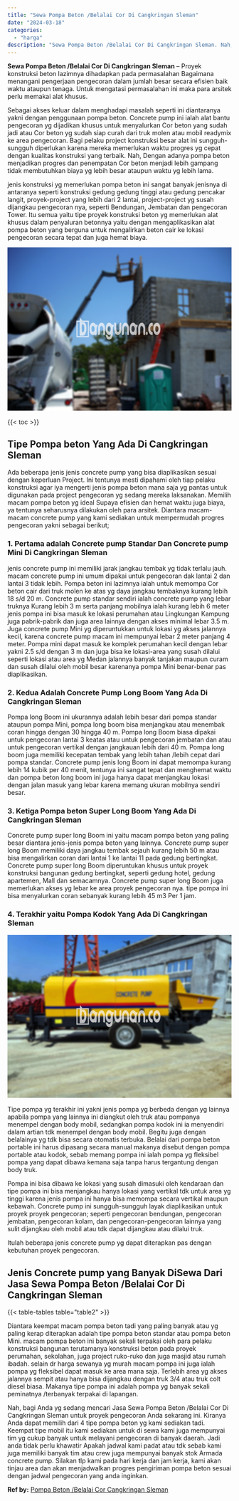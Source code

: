 ```yaml
---
title: "Sewa Pompa Beton /Belalai Cor Di Cangkringan Sleman"
date: "2024-03-18"
categories: 
  - "harga"
description: "Sewa Pompa Beton /Belalai Cor Di Cangkringan Sleman. Nah, bagi Anda yg sedang mencari Jasa Sewa Pompa Beton /Belalai Cor Di Cangkringan Sleman untuk proyek p..."
---
```


**Sewa Pompa Beton /Belalai Cor Di Cangkringan Sleman** – Proyek konstruksi beton lazimnya dihadapkan pada permasalahan Bagaimana menangani pengerjaan pengecoran dalam jumlah besar secara efisien baik waktu ataupun tenaga. Untuk mengatasi permasalahan ini maka para arsitek perlu memakai alat khusus.

Sebagai akses keluar dalam menghadapi masalah seperti ini diantaranya yakni dengan penggunaan pompa beton. Concrete pump ini ialah alat bantu pengecoran yg dijadikan khusus untuk menyalurkan Cor beton yang sudah jadi atau Cor beton yg sudah siap curah dari truk molen atau mobil readymix ke area pengecoran. Bagi pelaku project konstruksi besar alat ini sungguh-sungguh diperlukan karena mereka memerlukan waktu progres yg cepat dengan kualitas konstruksi yang terbaik. Nah, Dengan adanya pompa beton menjadikan progres dan penempatan Cor beton menjadi lebih gampang tidak membutuhkan biaya yg lebih besar ataupun waktu yg lebih lama.

jenis konstruksi yg memerlukan pompa beton ini sangat banyak jenisnya di antaranya seperti konstruksi gedung gedung tinggi atau gedung pencakar langit, proyek-project yang lebih dari 2 lantai, project-project yg susah dijangkau pengecoran nya, seperti Bendungan, Jembatan dan pengecoran Tower. Itu semua yaitu tipe proyek konstruksi beton yg memerlukan alat khusus dalam penyaluran betonnya yaitu dengan mengaplikasikan alat pompa beton yang berguna untuk mengalirkan beton cair ke lokasi pengecoran secara tepat dan juga hemat biaya.

![Sewa Pompa Beton /Belalai Cor Di Cangkringan Sleman](/images/sewa-concrete-pump-14.png)

{{< toc >}}

## Tipe Pompa beton Yang Ada Di Cangkringan Sleman

Ada beberapa jenis jenis concrete pump yang bisa diaplikasikan sesuai dengan keperluan Project. Ini tentunya mesti dipahami oleh tiap pelaku konstruksi agar iya mengerti jenis pompa beton mana saja yg pantas untuk digunakan pada project pengecoran yg sedang mereka laksanakan. Memilih macam pompa beton yg ideal Supaya efisien dan hemat waktu juga biaya, ya tentunya seharusnya dilakukan oleh para arsitek. Diantara macam-macam concrete pump yang kami sediakan untuk mempermudah progres pengecoran yakni sebagai berikut;

### 1\. Pertama adalah Concrete pump Standar Dan Concrete pump Mini Di Cangkringan Sleman

jenis concrete pump ini memiliki jarak jangkau tembak yg tidak terlalu jauh. macam concrete pump ini umum dipakai untuk pengecoran dak lantai 2 dan lantai 3 tidak lebih. Pompa beton ini lazimnya ialah untuk memompa Cor beton cair dari truk molen ke atas yg daya jangkau tembaknya kurang lebih 18 s/d 20 m. Concrete pump standar sendiri ialah concrete pump yang lebar truknya Kurang lebih 3 m serta panjang mobilnya ialah kurang lebih 6 meter jenis pompa ini bisa masuk ke lokasi perumahan atau Lingkungan Kampung juga pabrik-pabrik dan juga area lainnya dengan akses minimal lebar 3.5 m. Juga concrete pump Mini yg diperuntukkan untuk lokasi yg akses jalannya kecil, karena concrete pump macam ini mempunyai lebar 2 meter panjang 4 meter. Pompa mini dapat masuk ke komplek perumahan kecil dengan lebar yakni 2.5 s/d dengan 3 m dan juga bisa ke lokasi-area yang susah dilalui seperti lokasi atau area yg Medan jalannya banyak tanjakan maupun curam dan susah dilalui oleh mobil besar karenanya pompa Mini benar-benar pas diaplikasikan.

### 2\. Kedua Adalah Concrete Pump Long Boom Yang Ada Di Cangkringan Sleman

Pompa long Boom ini ukurannya adalah lebih besar dari pompa standar ataupun pompa Mini, pompa long boom bisa menjangkau atau menembak coran hingga dengan 30 hingga 40 m. Pompa long Boom biasa dipakai untuk pengecoran lantai 3 keatas atau untuk pengecoran jembatan dan atau untuk pengecoran vertikal dengan jangkauan lebih dari 40 m. Pompa long boom juga memiliki kecepatan tembak yang lebih tahan /lebih cepat dari pompa standar. Concrete pump jenis long Boom ini dapat memompa kurang lebih 14 kubik per 40 menit, tentunya ini sangat tepat dan menghemat waktu dan pompa beton long boom ini juga hanya dapat menjangkau lokasi dengan jalan masuk yang lebar karena memang ukuran mobilnya sendiri besar.

### 3\. Ketiga Pompa beton Super Long Boom Yang Ada Di Cangkringan Sleman

Concrete pump super long Boom ini yaitu macam pompa beton yang paling besar diantara jenis-jenis pompa beton yang lainnya. Concrete pump super long Boom memiliki daya jangkau tembak sejauh kurang lebih 50 m atau bisa mengalirkan coran dari lantai 1 ke lantai 11 pada gedung bertingkat. Concrete pump super long Boom diperuntukan khusus untuk proyek konstruksi bangunan gedung bertingkat, seperti gedung hotel, gedung apartemen, Mall dan semacamnya. Concrete pump super long Boom juga memerlukan akses yg lebar ke area proyek pengecoran nya. tipe pompa ini bisa menyalurkan coran sebanyak kurang lebih 45 m3 Per 1 jam.

### 4\. Terakhir yaitu Pompa Kodok Yang Ada Di Cangkringan Sleman

![Sewa Pompa Beton /Belalai Cor Di Cangkringan Sleman](/images/sewa-concrete-pump-09.png)

Tipe pompa yg terakhir ini yakni jenis pompa yg berbeda dengan yg lainnya apabila pompa yang lainnya ini diangkut oleh truk atau pompanya menempel dengan body mobil, sedangkan pompa kodok ini ia menyendiri dalam artian tdk menempel dengan body mobil. Begitu juga dengan belalainya yg tdk bisa secara otomatis terbuka. Belalai dari pompa beton portable ini harus dipasang secara manual makanya disebut dengan pompa portable atau kodok, sebab memang pompa ini ialah pompa yg fleksibel pompa yang dapat dibawa kemana saja tanpa harus tergantung dengan body truk.

Pompa ini bisa dibawa ke lokasi yang susah dimasuki oleh kendaraan dan tipe pompa ini bisa menjangkau hanya lokasi yang vertikal tdk untuk area yg tinggi karena jenis pompa ini hanya bisa memompa secara vertikal maupun kebawah. Concrete pump ini sungguh-sungguh layak diaplikasikan untuk proyek proyek pengecoran; seperti pengecoran bendungan, pengecoran jembatan, pengecoran kolam, dan pengecoran-pengecoran lainnya yang sulit dijangkau oleh mobil atau tdk dapat dijangkau atau dilalui truk.

Itulah beberapa jenis concrete pump yg dapat diterapkan pas dengan kebutuhan proyek pengecoran.

## Jenis Concrete pump yang Banyak DiSewa Dari Jasa Sewa Pompa Beton /Belalai Cor Di Cangkringan Sleman

{{< table-tables table="table2" >}}

Diantara keempat macam pompa beton tadi yang paling banyak atau yg paling kerap diterapkan adalah tipe pompa beton standar atau pompa beton Mini. macam pompa beton ini banyak sekali terpakai oleh para pelaku konstruksi bangunan terutamanya konstruksi beton pada proyek perumahan, sekolahan, juga project ruko-ruko dan juga masjid atau rumah ibadah. selain dr harga sewanya yg murah macam pompa ini juga ialah pompa yg fleksibel dapat masuk ke area mana saja. Terlebih area yg akses jalannya sempit atau hanya bisa dijangkau dengan truk 3/4 atau truk colt diesel biasa. Makanya tipe pompa ini adalah pompa yg banyak sekali peminatnya /terbanyak terpakai di lapangan.

Nah, bagi Anda yg sedang mencari Jasa Sewa Pompa Beton /Belalai Cor Di Cangkringan Sleman untuk proyek pengecoran Anda sekarang ini. Kiranya Anda dapat memilih dari 4 tipe pompa beton yg kami sediakan tadi. Keempat tipe mobil itu kami sediakan untuk di sewa kami juga mempunyai tim yg cukup banyak untuk melayani pengecoran di banyak daerah. Jadi anda tidak perlu khawatir Apakah jadwal kami padat atau tdk sebab kami juga memiliki banyak tim atau crew juga mempunyai banyak stok Armada concrete pump. Silakan tlp kami pada hari kerja dan jam kerja, kami akan tinjau area dan akan menjadwalkan progres pengiriman pompa beton sesuai dengan jadwal pengecoran yang anda inginkan.

**Ref by:** [Pompa Beton /Belalai Cor Cangkringan Sleman](https://id.wikipedia.org/wiki/Pompa)
